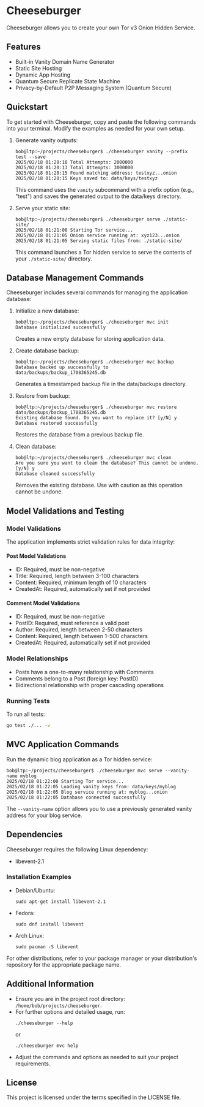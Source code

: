 # Cheeseburger

Cheeseburger allows you to create your own Tor v3 Onion Hidden Service.

## Features

- Built-in Vanity Domain Name Generator
- Static Site Hosting
- Dynamic App Hosting
- Quantum Secure Replicate State Machine
- Privacy-by-Default P2P Messaging System (Quantum Secure)

## Quickstart

To get started with Cheeseburger, copy and paste the following commands into your terminal. Modify the examples as needed for your own setup.

1. Generate vanity outputs:
   ```
   bob@ltp:~/projects/cheeseburger$ ./cheeseburger vanity --prefix test --save
   2025/02/18 01:20:10 Total Attempts: 2000000
   2025/02/18 01:20:13 Total Attempts: 3000000
   2025/02/18 01:20:15 Found matching address: testxyz...onion
   2025/02/18 01:20:15 Keys saved to: data/keys/testxyz
   ```
   This command uses the `vanity` subcommand with a prefix option (e.g., "test") and saves the generated output to the data/keys directory.

2. Serve your static site:
   ```
   bob@ltp:~/projects/cheeseburger$ ./cheeseburger serve ./static-site/
   2025/02/18 01:21:00 Starting Tor service...
   2025/02/18 01:21:05 Onion service running at: xyz123...onion
   2025/02/18 01:21:05 Serving static files from: ./static-site/
   ```
   This command launches a Tor hidden service to serve the contents of your `./static-site/` directory.

## Database Management Commands

Cheeseburger includes several commands for managing the application database:

1. Initialize a new database:
   ```
   bob@ltp:~/projects/cheeseburger$ ./cheeseburger mvc init
   Database initialized successfully
   ```
   Creates a new empty database for storing application data.

2. Create database backup:
   ```
   bob@ltp:~/projects/cheeseburger$ ./cheeseburger mvc backup
   Database backed up successfully to data/backups/backup_1708365245.db
   ```
   Generates a timestamped backup file in the data/backups directory.

3. Restore from backup:
   ```
   bob@ltp:~/projects/cheeseburger$ ./cheeseburger mvc restore data/backups/backup_1708365245.db
   Existing database found. Do you want to replace it? [y/N] y
   Database restored successfully
   ```
   Restores the database from a previous backup file.

4. Clean database:
   ```
   bob@ltp:~/projects/cheeseburger$ ./cheeseburger mvc clean
   Are you sure you want to clean the database? This cannot be undone. [y/N] y
   Database cleaned successfully
   ```
   Removes the existing database. Use with caution as this operation cannot be undone.

## Model Validations and Testing

### Model Validations

The application implements strict validation rules for data integrity:

#### Post Model Validations
- ID: Required, must be non-negative
- Title: Required, length between 3-100 characters
- Content: Required, minimum length of 10 characters
- CreatedAt: Required, automatically set if not provided

#### Comment Model Validations
- ID: Required, must be non-negative
- PostID: Required, must reference a valid post
- Author: Required, length between 2-50 characters
- Content: Required, length between 1-500 characters
- CreatedAt: Required, automatically set if not provided

### Model Relationships
- Posts have a one-to-many relationship with Comments
- Comments belong to a Post (foreign key: PostID)
- Bidirectional relationship with proper cascading operations

### Running Tests

To run all tests:
```bash
go test ./... -v
```

## MVC Application Commands

Run the dynamic blog application as a Tor hidden service:

```
bob@ltp:~/projects/cheeseburger$ ./cheeseburger mvc serve --vanity-name myblog
2025/02/18 01:22:00 Starting Tor service...
2025/02/18 01:22:05 Loading vanity keys from: data/keys/myblog
2025/02/18 01:22:05 Blog service running at: myblog...onion
2025/02/18 01:22:05 Database connected successfully
```

The `--vanity-name` option allows you to use a previously generated vanity address for your blog service.

## Dependencies

Cheeseburger requires the following Linux dependency:

- libevent-2.1

### Installation Examples

- Debian/Ubuntu:
  ```
  sudo apt-get install libevent-2.1
  ```
- Fedora:
  ```
  sudo dnf install libevent
  ```
- Arch Linux:
  ```
  sudo pacman -S libevent
  ```

For other distributions, refer to your package manager or your distribution's repository for the appropriate package name.

## Additional Information

- Ensure you are in the project root directory: `/home/bob/projects/cheeseburger`.
- For further options and detailed usage, run:
  ```
  ./cheeseburger --help
  ```
  or
  ```
  ./cheeseburger mvc help
  ```
- Adjust the commands and options as needed to suit your project requirements.

## License

This project is licensed under the terms specified in the LICENSE file.
